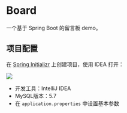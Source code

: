 # Board

一个基于 Spring Boot 的留言板 demo。

## 项目配置

在 [Spring Initializr](https://start.spring.io/) 上创建项目，使用 IDEA 打开：

![](http://psw.life/imgCloud/img/BaiduShurufa_2020-3-11_14-47-26.jpg)

- 开发工具：IntelliJ IDEA
- MySQL版本：5.7
- 在 `application.properties` 中设置基本参数
